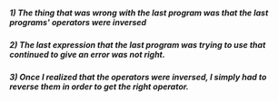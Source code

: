 ##### 1) The thing that was wrong with the last program was that the last programs' operators were inversed

##### 2) The last expression that the last program was trying to use that continued to give an error was not right.

##### 3) Once I realized that the operators were inversed, I simply had to reverse them in order to get the right operator.